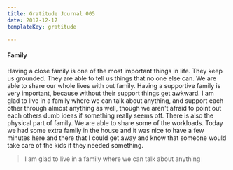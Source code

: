 ```yaml
---
title: Gratitude Journal 005
date: 2017-12-17
templateKey: gratitude

---
```


#### Family

Having a close family is one of the most important things in life.  They keep us grounded.  They are able to tell us things that no one else can.  We are able to share our whole lives with out family. Having a supportive family is very important, because without their support things get awkward.  I am glad to live in a family where we can talk about anything, and support each other through almost anything as well, though we aren't afraid to point out each others dumb ideas if something really seems off.  There is also the physical part of family.  We are able to share some of the workloads.  Today we had some extra family in the house and it was nice to have a few minutes here and there that I could get away and know that someone would take care of the kids if they needed something.  

>I am glad to live in a family where we can talk about anything

